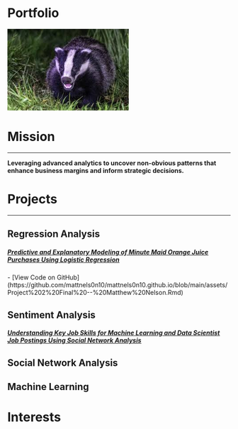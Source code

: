 # Portfolio

![Matt Nelson](images/images.jpg)

# Mission
---
<b>Leveraging advanced analytics to uncover non-obvious patterns that enhance business margins and inform strategic decisions.</b>

# Projects
---
## Regression Analysis
<h5><a href="assets/Project-2-Final----Matthew-Nelson.html"><u>Predictive and Explanatory Modeling of Minute Maid Orange Juice Purchases Using Logistic Regression</u></a></h5>
- [View Code on GitHub](https://github.com/mattnels0n10/mattnels0n10.github.io/blob/main/assets/Project%202%20Final%20--%20Matthew%20Nelson.Rmd)




## Sentiment Analysis
<h5><a href="assets/Social%20Network%20Analysis%20Project%203.html"><u>Understanding Key Job Skills for Machine Learning and Data Scientist Job Postings Using Social Network Analysis</u></a></h5>

## Social Network Analysis

## Machine Learning



# Interests
